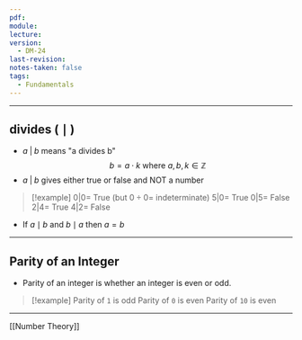 ```yaml
---
pdf: 
module: 
lecture: 
version:
  - DM-24
last-revision: 
notes-taken: false
tags:
  - Fundamentals
---
```


---
## divides ( $\mid$ )

- $a \; | \; b$ means "a divides b"
$$
b = a \cdot k \text{ where }a, b, k \in \mathbb{Z}
$$
- $a \; | \; b$ gives either true or false and NOT a number

> [!example] 
> $0 | 0 =$ True (but $0 \div 0 =$ indeterminate)
> $5 | 0 =$ True
> $0 | 5 =$ False
> $2 | 4 =$ True
> $4 | 2 =$ False

- If $a \mid b$ and $b \mid a$ then $a = b$

---
## Parity of an Integer
- Parity of an integer is whether an integer is even or odd.

> [!example] 
> Parity of `1` is odd
> Parity of `0` is even
> Parity of `10` is even

---

[[Number Theory]]
